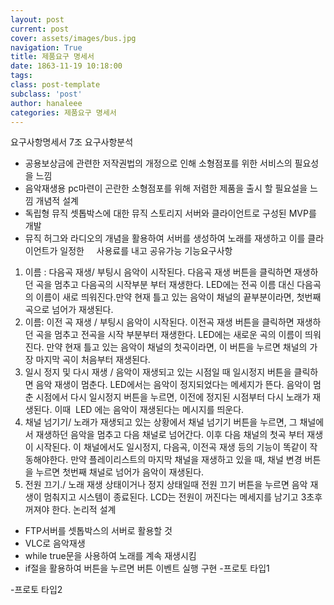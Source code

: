 ```yaml
---
layout: post
current: post
cover: assets/images/bus.jpg
navigation: True
title: 제품요구 명세서
date: 1863-11-19 10:18:00
tags:
class: post-template
subclass: 'post'
author: hanaleee
categories: 제품요구 명세서
---
```


요구사항명세서
7조
요구사항분석
- 공용보상금에 관련한 저작권법의 개정으로 인해 소형점포를 위한 서비스의 필요성을 느낌
- 음악재생용 pc마련이 곤란한 소형점포를 위해 저렴한 제품을 출시 할 필요설을 느낌
개념적 설계
- 독립형 뮤직 셋톱박스에 대한 뮤직 스토리지 서버와 클라이언트로 구성된 MVP를 개발 
- 뮤직 허그와 라디오의 개념을 활용하여 서버를 생성하여 노래를 재생하고 이를 클라이언트가 일정한     사용료를 내고 공유가능
기능요구사항
1. 이름 : 다음곡 재생/ 부팅시 음악이 시작된다. 다음곡 재생 버튼을 클릭하면 재생하던 곡을 멈추고 다음곡의 시작부분 부터 재생한다. LED에는 전곡 이름 대신 다음곡의 이름이 새로 띄워진다.만약 현재 틀고 있는 음악이 채널의 끝부분이라면, 첫번째곡으로 넘어가 재생된다.
2. 이름: 이전 곡 재생 / 부팅시 음악이 시작된다. 이전곡 재생 버튼을 클릭하면 재생하던 곡을 멈추고 전곡을 시작 부분부터 재생한다. LED에는 새로운 곡의 이름이 띄워진다. 만약 현재 틀고 있는 음악이 채널의 첫곡이라면, 이 버튼을 누르면 채널의 가장 마지막 곡이 처음부터 재생된다. 
3. 일시 정지 및 다시 재생 / 음악이 재생되고 있는 시점일 때 일시정지 버튼을 클릭하면 음악 재생이 멈춘다. LED에서는 음악이 정지되었다는 메세지가 뜬다. 음악이 멈춘 시점에서 다시 일시정지 버튼을 누르면, 이전에 정지된 시점부터 다시 노래가 재생된다. 이때  LED 에는 음악이 재생된다는 메시지를 띄운다.
4. 채널 넘기기/ 노래가 재생되고 있는 상황에서 채널 넘기기 버튼을 누르면, 그 채널에서 재생하던 음악을 멈추고 다음 채널로 넘어간다. 이후 다음 채널의 첫곡 부터 재생이 시작된다. 이 채널에서도 일시정지, 다음곡, 이전곡 재생 등의 기능이 똑같이 작동해야한다. 만약 플레이리스트의 마지막 채널을 재생하고 있을 때, 채널 변경 버튼을 누르면 첫번째 채널로 넘어가 음악이 재생된다.
5. 전원 끄기./ 노래 재생 상태이거나 정지 상태일때 전원 끄기 버튼을 누르면 음악 재생이 멈춰지고 시스템이 종료된다. LCD는 전원이 꺼진다는 메세지를 남기고 3초후 꺼져야 한다.
논리적 설계
- FTP서버를 셋톱박스의 서버로 활용할 것
- VLC로 음악재생
- while true문을 사용하여 노래를 계속 재생시킴
- if절을 활용하여 버튼을 누르면 버튼 이벤트 실행
구현
-프로토 타입1

-프로토 타입2

